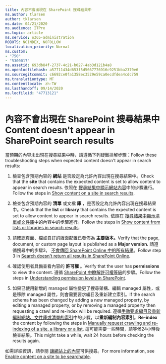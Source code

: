 ```yaml
---
title: 內容不會出現在 SharePoint 搜尋結果中
ms.author: tlarsen
author: tklarsen
ms.date: 04/21/2020
ms.audience: ITPro
ms.topic: article
ms.service: o365-administration
ROBOTS: NOINDEX, NOFOLLOW
localization_priority: Normal
ms.custom:
- "750"
- "5300017"
ms.assetid: 693db84f-2737-4c21-b027-4ab3d121b4a8
ms.openlocfilehash: a57711434d653f5d5667776916c9251bba2370e6
ms.sourcegitcommit: c6692ce0fa1358ec3529e59ca0ecdfdea4cdc759
ms.translationtype: MT
ms.contentlocale: zh-TW
ms.lasthandoff: 09/14/2020
ms.locfileid: "47713121"
---
```

# <a name="content-doesnt-appear-in-sharepoint-search-results"></a><span data-ttu-id="4becb-102">內容不會出現在 SharePoint 搜尋結果中</span><span class="sxs-lookup"><span data-stu-id="4becb-102">Content doesn't appear in SharePoint search results</span></span>

<span data-ttu-id="4becb-103">當預期的內容未出現在搜尋結果中時，請遵循下列疑難排解步驟：</span><span class="sxs-lookup"><span data-stu-id="4becb-103">Follow these troubleshooting steps when expected content doesn't appear in search results:</span></span>
  
1. <span data-ttu-id="4becb-104">檢查包含預期內容的 **網站** 是否設定為允許內容出現在搜尋結果中。</span><span class="sxs-lookup"><span data-stu-id="4becb-104">Check that the **site** that contains the expected content is set to allow content to appear in search results.</span></span> <span data-ttu-id="4becb-105">依照在 [搜尋結果中顯示網站內容](https://docs.microsoft.com/sharepoint/make-site-content-searchable#show-content-on-a-site-in-search-results)中的步驟進行。</span><span class="sxs-lookup"><span data-stu-id="4becb-105">Follow the steps in [Show content on a site in search results](https://docs.microsoft.com/sharepoint/make-site-content-searchable#show-content-on-a-site-in-search-results).</span></span>

2. <span data-ttu-id="4becb-106">檢查包含預期內容的 **清單** 或文檔 **庫** ，是否設定為允許內容出現在搜尋結果中。</span><span class="sxs-lookup"><span data-stu-id="4becb-106">Check that the **list** or **library** that contains the expected content is set to allow content to appear in search results.</span></span> <span data-ttu-id="4becb-107">依照在 [搜尋結果中顯示清單或文件庫](https://docs.microsoft.com/sharepoint/make-site-content-searchable#show-content-from-lists-or-libraries-in-search-results)中的內容中的步驟進行。</span><span class="sxs-lookup"><span data-stu-id="4becb-107">Follow the steps in [Show content from lists or libraries in search results](https://docs.microsoft.com/sharepoint/make-site-content-searchable#show-content-from-lists-or-libraries-in-search-results).</span></span>

3. <span data-ttu-id="4becb-108">請確認頁面、檔或自訂的版面配置已發佈為 **主要版本。**</span><span class="sxs-lookup"><span data-stu-id="4becb-108">Verify that the page, document, or custom page layout is published as a **Major version.**</span></span> <span data-ttu-id="4becb-109">請遵循搜尋中的步驟3， [不會傳回 SharePoint Online 中的所有結果](https://go.microsoft.com/fwlink/?linkid=874525)。</span><span class="sxs-lookup"><span data-stu-id="4becb-109">Follow step 3 in [Search doesn't return all results in SharePoint Online](https://go.microsoft.com/fwlink/?linkid=874525).</span></span>

4. <span data-ttu-id="4becb-110">確認使用者具備查看內容的 **許可權** 。</span><span class="sxs-lookup"><span data-stu-id="4becb-110">Verify that the user has **permissions** to view the content.</span></span> <span data-ttu-id="4becb-111">遵循 [SharePoint 中瞭解許可權等級](https://docs.microsoft.com/sharepoint/understanding-permission-levels)的步驟。</span><span class="sxs-lookup"><span data-stu-id="4becb-111">Follow the steps in [Understanding permission levels in SharePoint](https://docs.microsoft.com/sharepoint/understanding-permission-levels).</span></span>
    
5. <span data-ttu-id="4becb-112">如果已使用新增的 managed 屬性變更了搜尋架構、編輯 managed 屬性，或是移除 managed 屬性，則會需要要求編目及重新建立索引。</span><span class="sxs-lookup"><span data-stu-id="4becb-112">If the search schema has been changed by adding a new managed property, by editing a managed property, or by removing a managed property then requesting a crawl and re-index will be required.</span></span> <span data-ttu-id="4becb-113">遵循[手動要求編目及重新編制網站、文件庫或清單的索引](https://docs.microsoft.com/sharepoint/crawl-site-content)中的步驟，以**重新編制內容索引**。</span><span class="sxs-lookup"><span data-stu-id="4becb-113">**Re-index** the content by following the steps in [Manually request crawling and re-indexing of a site, a library or a list](https://docs.microsoft.com/sharepoint/crawl-site-content).</span></span> <span data-ttu-id="4becb-114">這可能需要一些時間，請等候24小時後檢查結果。</span><span class="sxs-lookup"><span data-stu-id="4becb-114">This might take a while, wait 24 hours before checking the results again.</span></span>

<span data-ttu-id="4becb-115">如需詳細資訊，請參閱 [讓網站上的內容](https://docs.microsoft.com/sharepoint/make-site-content-searchable)可供搜尋。</span><span class="sxs-lookup"><span data-stu-id="4becb-115">For more information, see [Enable content on a site to be searchable](https://docs.microsoft.com/sharepoint/make-site-content-searchable).</span></span> 
  
